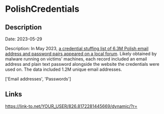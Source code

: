 # PolishCredentials

## Description

Date: 2023-05-29

Description:
In May 2023, <a href="https://zaufanatrzeciastrona.pl/post/kilka-milionow-loginow-i-hasel-z-polski-wycieklo-do-sieci/" target="_blank" rel="noopener">a credential stuffing list of 6.3M Polish email address and password pairs appeared on a local forum</a>. Likely obtained by malware running on victims' machines, each record included an email address and plain text password alongside the website the credentials were used on. The data included 1.2M unique email addresses.


['Email addresses', 'Passwords']

## Links

https://link-to.net/YOUR_USER/826.8172281445669/dynamic/?r=